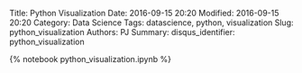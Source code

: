 Title: Python Visualization
Date: 2016-09-15 20:20
Modified: 2016-09-15 20:20
Category: Data Science
Tags: datascience, python, visualization 
Slug: python_visualization
Authors: PJ
Summary:
disqus_identifier: python_visualization

{% notebook python_visualization.ipynb %}